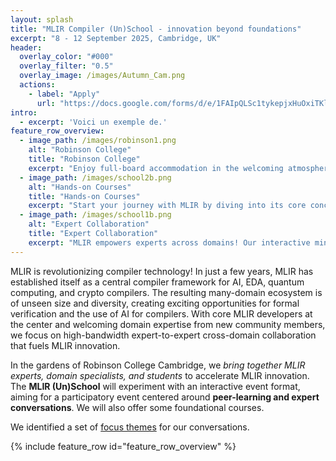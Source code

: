 ```yaml
---
layout: splash
title: "MLIR Compiler (Un)School - innovation beyond foundations"
excerpt: "8 - 12 September 2025, Cambridge, UK"
header:
  overlay_color: "#000"
  overlay_filter: "0.5"
  overlay_image: /images/Autumn_Cam.png
  actions:
    - label: "Apply"
      url: "https://docs.google.com/forms/d/e/1FAIpQLSc1tykepjxHuOxiTKlx60e-mejKZABNipmEtSix5AjtNWosJA/viewform"
intro:
  - excerpt: 'Voici un exemple de.'
feature_row_overview:
  - image_path: /images/robinson1.png
    alt: "Robinson College"
    title: "Robinson College"
    excerpt: "Enjoy full-board accommodation in the welcoming atmosphere of Robinson College—ideally located between the historic city center and the Computer Science Department. Its stunning gardens, peaceful setting and fully-equipped conference building, offer a place **perfect to focus, connect, and learn**."
  - image_path: /images/school2b.png
    alt: "Hands-on Courses"
    title: "Hands-on Courses"
    excerpt: "Start your journey with MLIR by diving into its core concepts and infrastructure. Our course will guide you through the fundamentals of SSA, operator lowering, and dialect definition. By the end, these essential building blocks will no longer be mysteries. Instead, you will **design MLIR compilers with confidence**."
  - image_path: /images/school1b.png
    alt: "Expert Collaboration"
    title: "Expert Collaboration"
    excerpt: "MLIR empowers experts across domains! Our interactive mini workshops enable expert collaboration across **scheduling languages**, **formal methods**, **hardware verification**, **quantum computing**, **crypto** and **AI**. Connect with motivated students and shape the MLIR community for your domain!"
---
```



MLIR is revolutionizing compiler technology! In just a few years, MLIR has established itself as a central compiler framework for AI, EDA, quantum computing, and crypto compilers. The resulting many-domain ecosystem is of unseen size and diversity, creating exciting opportunities for formal verification and the use of AI for compilers. With core MLIR developers at the center and welcoming domain expertise from new community members,
we focus on high-bandwidth expert-to-expert cross-domain collaboration that fuels MLIR innovation.

In the gardens of Robinson College Cambridge, we *bring together MLIR experts, domain specialists, and students* to accelerate MLIR innovation. The **MLIR (Un)School** will experiment with an interactive event format, aiming for a participatory event centered around **peer-learning and expert conversations**. We will also offer some foundational courses.

We identified a set of [focus themes](themes) for our conversations.

{% include feature_row id="feature_row_overview" %}

